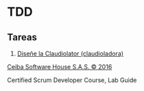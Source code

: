 # TDD

## Tareas

1. [Diseñe la Claudiolator (claudioladora)](https://github.com/alexanderjaramilloceiba/tdd-nodejs/tree/workshop/1/)

[Ceiba Software House S.A.S. © 2016](https://www.ceiba.com.co/)

Certified Scrum Developer Course, Lab Guide

